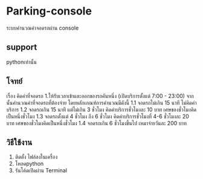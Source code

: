 # Parking-console
ระบบคำนวณค่าจอดรถผ่าน console 

## support
pythonเท่านั้น

## โจทย์
เรื่อง คิดค่าที่จอดรถ
1.ให้รับเวลาเข้าและออกของรถคันหนึ่ง (เปิดบริการตั้งแต่ 7:00 - 23:00) จากนั้นคำนวณค่าที่จอดรถที่ต้องจ่าย โดยหลักเกณฑ์การคำนวณมีดังนี้
1.1 จอดรถไม่เกิน 15 นาที ไม่คิดค่าบริการ 
1.2 จอดรถเกิน 15 นาที แต่ไม่เกิน 3 ชั่วโมง คิดค่าบริการชั่วโมงละ 10 บาท เศษของชั่วโมงคิดเป็นหนึ่งชั่วโมง 
1.3 จอดรถตั้งแต่ 4 ชั่วโมง ถึง 6 ชั่วโมง คิดค่าบริการชั่วโมงที่ 4-6 ชั่วโมงละ 20 บาท เศษของชั่วโมงคิดเป็นหนึ่งชั่วโมง 
1.4 จอดรถเกิน 6 ชั่วโมงขึ้นไป เหมาจ่ายวันละ 200 บาท

## วิธีใช้งาน
1. ติดตั้ง ไฟล์ลงในเครื่อง
2. โหลดpython 
3. รันโค้ดเปิดผ่าน Terminal